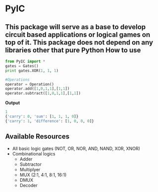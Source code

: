 PyIC
====
This package will serve as a base to develop circuit based applications or logical games on top of it. This package does not depend on any libraries other that pure Python
How to use
---------
```python
from PyIC import *
gates = Gates()
print gates.XOR(1, 1, 1)

#Operations
operator = Operation()
operator.add([1,0,1,1],[1,1])
operator.subtract([1,0,1,1],[1,1])
```
<strong>Output</strong><br/>
```python
1
{'carry': 0, 'sum': [1, 1, 1, 0]}
{'carry': 1, 'difference': [1, 0, 0, 0]}
```
Available Resources
-------------------
* All basic logic gates (NOT, OR, NOR, AND, NAND, XOR, XNOR)
* Combinational logics
	* Adder
	* Subtractor
	* Multiplyer
	* MUX (2:1, 4:1, 8:1, 16:1)
	* DMUX
	* Decoder